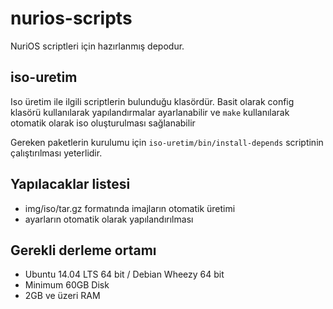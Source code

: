 nurios-scripts
==============
NuriOS scriptleri için hazırlanmış depodur.

iso-uretim
------------
Iso üretim ile ilgili scriptlerin bulunduğu klasördür. Basit olarak config klasörü kullanılarak yapılandırmalar ayarlanabilir ve `make` kullanılarak otomatik olarak iso oluşturulması sağlanabilir

Gereken paketlerin kurulumu için `iso-uretim/bin/install-depends` scriptinin çalıştırılması yeterlidir.

Yapılacaklar listesi
------------
- img/iso/tar.gz formatında imajların otomatik üretimi
- ayarların otomatik olarak yapılandırılması



Gerekli derleme ortamı
-------------
- Ubuntu 14.04 LTS 64 bit / Debian Wheezy 64 bit
- Minimum 60GB Disk
- 2GB ve üzeri RAM
